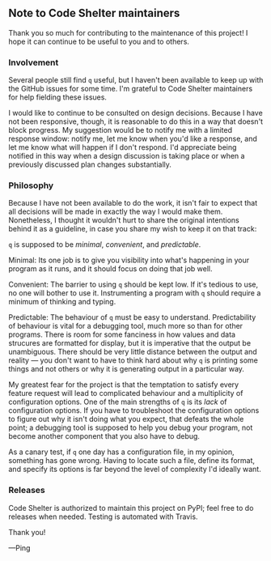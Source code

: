 ﻿## Note to Code Shelter maintainers

Thank you so much for contributing to the maintenance of this project!
I hope it can continue to be useful to you and to others.

### Involvement

Several people still find `q` useful, but I haven't been available
to keep up with the GitHub issues for some time.  I'm grateful to
Code Shelter maintainers for help fielding these issues.

I would like to continue to be consulted on design decisions.
Because I have not been responsive, though, it is reasonable to
do this in a way that doesn't block progress.
My suggestion would be to notify me with a limited response window:
notify me, let me know when you'd like a response, and let me know
what will happen if I don't respond.
I'd appreciate being notified in this way when a design discussion
is taking place or when a previously discussed plan changes substantially.

### Philosophy

Because I have not been available to do the work, it isn't fair to
expect that all decisions will be made in exactly the way I would
make them.  Nonetheless, I thought it wouldn't hurt to share the
original intentions behind it as a guideline, in case you share my
wish to keep it on that track:

`q` is supposed to be *minimal*, *convenient*, and *predictable*.

Minimal: Its one job is to give you visibility into what's happening
in your program as it runs, and it should focus on doing that job well.

Convenient: The barrier to using `q` should be kept low.  If it's
tedious to use, no one will bother to use it.  Instrumenting a program
with `q` should require a minimum of thinking and typing.

Predictable: The behaviour of `q` must be easy to understand.
Predictability of behaviour is vital for a debugging tool, much
more so than for other programs.  There is room for some fanciness
in how values and data strucures are formatted for display, but
it is imperative that the output be unambiguous.  There should be
very little distance between the output and reality — you don't
want to have to think hard about why `q` is printing some things
and not others or why it is generating output in a particular way.

My greatest fear for the project is that the temptation to satisfy
every feature request will lead to complicated behaviour and a
multiplicity of configuration options.  One of the main strengths
of `q` is its *lack* of configuration options.
If you have to troubleshoot the configuration options to figure out
why it isn't doing what you expect, that defeats the whole point;
a debugging tool is supposed to help you debug your program, not
become another component that you also have to debug.

As a canary test, if `q` one day has a configuration file, in my
opinion, something has gone wrong.  Having to locate such a file,
define its format, and specify its options is far beyond the
level of complexity I'd ideally want.

### Releases

Code Shelter is authorized to maintain this project on PyPI; feel free
to do releases when needed.  Testing is automated with Travis.

Thank you!


—Ping

